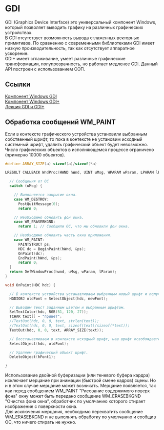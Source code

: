 # GDI
GDI (Graphics Device Interface) это универсальный компонент Windоws, который позволяет выводить графику на различных графических устройствах.  
В GDI отсутствует возможность вывода сглаженных векторных примитивов. 
По сравнению с современными библиотеками GDI имеет низкую производительность, так как отсутствует аппаратное ускорение.  
GDI+ имеет сглаживание, умеет различные графические трансформации, полупрозрачность, но работает медленее GDI. Данный API построен с использованием ООП.

## Ссылки 
[Компонент Windows GDI](https://learn.microsoft.com/ru-ru/windows/win32/gdi/windows-gdi)  
[Компонент Windows GDI+](https://learn.microsoft.com/ru-ru/windows/win32/gdiplus/-gdiplus-gdi-start)  
[Лекция GDI и GDI+](https://www.youtube.com/watch?v=VrneWOhqGVQ)  

## Обработка сообщений WM_PAINT
Если в контексте графического устройства установили выбранным собственный шрифт, то пока в контексте не установим исходный системный шрифт, удалить графический объект будет невозможно.  
Число графических объектов в исполняющемся процессе ограничено (примерно 10000 объектов).
```c++
#define ARRAY_SIZE(a) sizeof(a)/sizeof(*a)

LRESULT CALLBACK WndProc(HWND hWnd, UINT uMsg, WPARAM wParam, LPARAM lParam) {

  // Сообщения от ОС
  switch (uMsg) {

    // Выполняется закрытие окна.
    case WM_DESTROY:
      PostQuitMessage(0);
      return 0;

    // Необходимо обновить фон окна.
    case WM_ERASEBKGND:
      return 1; // Сообщили ОС, что мы обновили фон окна.

    // Необходимо обновить часть окна приложения.
    case WM_PAINT:
      PAINTSTRUCT ps;
      HDC dc = BeginPaint(hWnd, &ps);
      OnPaint(dc);
      EndPaint(hWnd, &ps);
      return 0;
  }
  return DefWindowProc(hwnd, uMsg, wParam, lParam);
}

void OnPaint(HDC hdc) {

  // В контексте устройства устанавливаем выбранным новый шрифт и получаем предыдущий шрифт.
  HGDIOBJ oldFont = SelectObject(hdc, newFont);

  // Выводим текст заданным цветом и выбранным шрифтом.
  SetTextColor(hdc, RGB(51, 120, 27));
  TCHAR text[] = "привет";
  //TextOut(hdc, 0, 0, text, strlen(text));
  //TextOut(hdc, 0, 0, text, sizeof(text)/sizeof(*text));
  TextOut(hdc, 0, 0, text, ARRAY_SIZE(text));  

  // Восстанавливаем в контексте исходный шрифт, наш шрифт освобождается.
  SelectObject(hdc, oldFont);

  // Удаляем графический объект шрифт.
  DeleteObject(hFont1);

}
```
Использование двойной буферизации (или теневого буфера кардра) исключает мерцание при анимации (быстрой смене кадров) сцены. Но и в этом случае мерцание может возникать.
Мерцание появляется, так как перед сообщением WM_PAINT "Рисование содержимого поверх фона" окну может быть передано сообщение WM_ERASEBKGND "Очистка фона окна", обработчик по умолчанию которого стирает изображение с поверхности окна.  
Для исключения мерцания, необходимо перехватить сообщение WM_ERASEBKGND и не выполнять обработку по умолчанию и сообщив ОС, что ничего стирать не нужно.
